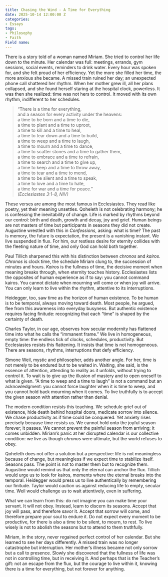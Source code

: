 ```yaml
---
title: Chasing the Wind - A Time for Everything
date: 2025-10-14 12:00:00 Z
categories:
- Essays
tags:
- Philosophy
- Faith
Field name: 
---
```

There is a story told of a woman named Miriam. She tried to control her life down to the minute. Her calendar was full: meetings, errands, gym sessions, social events, reminders to drink water. Every hour was spoken for, and she felt proud of her efficiency. Yet the more she filled her time, the more anxious she became. A missed train ruined her day; an unexpected phone call shattered her rhythm. When her mother grew ill, all her plans collapsed, and she found herself staring at the hospital clock, powerless. It was then she realized: time was not hers to control. It moved with its own rhythm, indifferent to her schedules.  

> “There is a time for everything,  
>     and a season for every activity under the heavens:  
> a time to be born and a time to die,  
>     a time to plant and a time to uproot,  
> a time to kill and a time to heal,  
>     a time to tear down and a time to build,  
> a time to weep and a time to laugh,  
>     a time to mourn and a time to dance,  
> a time to scatter stones and a time to gather them,  
>     a time to embrace and a time to refrain,  
> a time to search and a time to give up,  
>     a time to keep and a time to throw away,  
> a time to tear and a time to mend,  
>     a time to be silent and a time to speak,  
> a time to love and a time to hate,  
>     a time for war and a time for peace.”  
> *(Ecclesiastes 3:1–8, NIV)*  

These verses are among the most famous in Ecclesiastes. They read like poetry, yet their meaning unsettles. Qoheleth is not celebrating harmony; he is confessing the inevitability of change. Life is marked by rhythms beyond our control: birth and death, growth and decay, joy and grief. Human beings are not masters of time but participants in seasons they did not create. Augustine wrestled with this in *Confessions*, asking: what is time? The past is memory, the future is expectation, the present is a vanishing instant. We live suspended in flux. For him, our restless desire for eternity collides with the fleeting nature of time, and only God can hold both together.  

Paul Tillich sharpened this with his distinction between *chronos* and *kairos*. *Chronos* is clock time, the schedule Miriam clung to, the succession of minutes and hours. *Kairos* is the fullness of time, the decisive moment when meaning breaks through, when eternity touches history. Ecclesiastes lists the opposites of human experience as if to say: you cannot command kairos. You cannot dictate when mourning will come or when joy will arrive. You can only learn to live within the rhythm, attentive to its interruptions.  

Heidegger, too, saw time as the horizon of human existence. To be human is to be temporal, always moving toward death. Most people, he argued, flee from this awareness into everyday busyness. But authentic existence requires facing finitude: recognizing that each “time” is shaped by the certainty of death. 

Charles Taylor, in our age, observes how secular modernity has flattened time into what he calls the “immanent frame.” We live in homogeneous, empty time: the endless tick of clocks, schedules, productivity. But Ecclesiastes resists this flattening. It insists that time is not homogeneous. There are seasons, rhythms, interruptions that defy efficiency.  

Simone Weil, mystic and philosopher, adds another angle. For her, time is not merely to be endured but to be waited in. Waiting, she said, is the essence of attention, attending to reality as it unfolds, without trying to control it. To wait is to give up the illusion of mastery and to open oneself to what is given. “A time to weep and a time to laugh” is not a command but an acknowledgment: you cannot force laughter when it is time to weep, and you cannot hold back mourning when it comes. To live truthfully is to accept the given season with attention rather than denial.  

The modern condition resists this teaching. We schedule grief out of existence, hide death behind hospital doors, medicate sorrow into silence. We chase productivity as if time could be conquered. Yet anxiety rises precisely because time resists us. We cannot hold onto the joyful season forever; it passes. We cannot prevent the painful season from arriving; it comes unbidden. Miriam’s panic at her disrupted calendar is our collective condition: we live as though *chronos* were ultimate, but the world refuses to obey.  

Qoheleth does not offer a solution but a perspective: life is not meaningless because of change, but meaningless if we expect time to stabilize itself. Seasons pass. The point is not to master them but to recognize them. Augustine would remind us that only the eternal can anchor the flux. Tillich would urge us to look for kairos, moments where the eternal breaks into the temporal. Heidegger would press us to live authentically by remembering our finitude. Taylor would caution us against reducing life to empty, secular time. Weil would challenge us to wait attentively, even in suffering.  

What we can learn from this: do not imagine you can make time your servant. It will not obey. Instead, learn to discern its seasons. Accept that joy will pass, and therefore savor it. Accept that sorrow will come, and therefore prepare your soul to endure it. Do not expect every moment to be productive, for there is also a time to be silent, to mourn, to rest. To live wisely is not to abolish the seasons but to attend to them truthfully.  

Miriam, in the story, never regained perfect control of her calendar. But she learned to see her days differently. A missed train was no longer catastrophe but interruption. Her mother’s illness became not only sorrow but a call to presence. Slowly she discovered that the fullness of life was not in controlling time, but in receiving it. And perhaps that is the Teacher’s gift: not an escape from the flux, but the courage to live within it, knowing there is a time for everything, but not forever for anything.  
